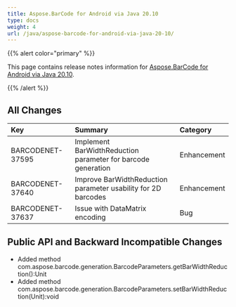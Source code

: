 ```yaml
---
title: Aspose.BarCode for Android via Java 20.10
type: docs
weight: 4
url: /java/aspose-barcode-for-android-via-java-20-10/
---
```


{{% alert color="primary" %}} 

This page contains release notes information for [Aspose.BarCode for Android via Java 20.10](https://downloads.aspose.com/barcode/androidjava/new-releases/aspose.barcode-for-android-via-java-20.10/).

{{% /alert %}} 
## **All Changes**

|**Key**|**Summary**|**Category**|
| :- | :- | :- |
|BARCODENET-37595 |Implement BarWidthReduction parameter for barcode generation|Enhancement|
|BARCODENET-37640 |Improve BarWidthReduction parameter usability for 2D barcodes|Enhancement|
|BARCODENET-37637 |Issue with DataMatrix encoding|Bug|


## **Public API and Backward Incompatible Changes**
- Added method com.aspose.barcode.generation.BarcodeParameters.getBarWidthReduction():Unit
- Added method com.aspose.barcode.generation.BarcodeParameters.setBarWidthReduction(Unit):void